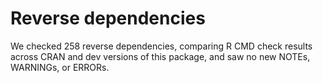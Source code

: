 # Reverse dependencies

We checked 258 reverse dependencies, comparing R CMD check results across CRAN and dev versions of this package, and saw no new NOTEs, WARNINGs, or ERRORs.
